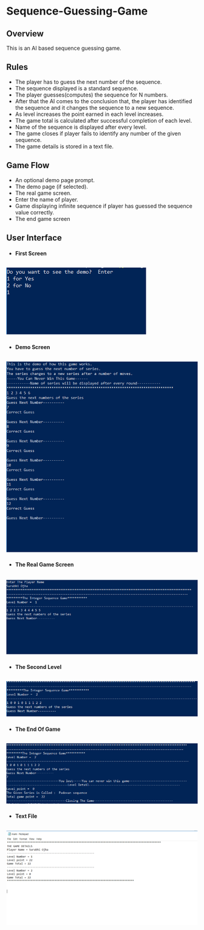# Sequence-Guessing-Game

Overview
----------
This is an AI based sequence guessing game.

Rules
----------
* The player has to guess the next number of the sequence.
* The sequence displayed is a standard sequence.
* The player guesses(computes) the sequence for N numbers.
* After that the AI comes to the conclusion that, the player has identified the sequence and it changes the sequence to a new sequence.
* As level increases the point earned in each level increases.
* The game total is calculated after successful completion of each level.
* Name of the sequence is displayed after every level.
* The game closes if player fails to identify any number of the given sequence.
* The game details is stored in a text file.

Game Flow
--------------
* An optional demo page prompt.
* The demo page (if selected).
* The real game screen.
* Enter the name of player.
* Game displaying infinite sequence if player has guessed the sequence value correctly. 
* The end game screen


User Interface
---------------
* #### First Screen

![First Screen](1.PNG?raw=true "Optional Title")
-----------------------------------------------

* #### Demo Screen

![Demo Screen](2.PNG?raw=true "Optional Title")
-----------------------------------------------

* #### The Real Game Screen

![Real Game](3.PNG?raw=true "Optional Title")
-----------------------------------------------

* #### The Second Level

![second level](4.PNG?raw=true "Optional Title")
-----------------------------------------------

* #### The End Of Game

![end game](5.PNG?raw=true "Optional Title")
-----------------------------------------------

* #### Text File

![text file](6.PNG?raw=true "Optional Title")
-----------------------------------------------



